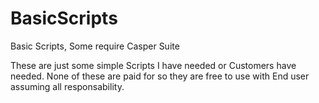 # BasicScripts
Basic Scripts, Some require Casper Suite


These are just some simple Scripts I have needed or Customers have needed. None of these are paid for so they are free to use with End user assuming all responsability.


